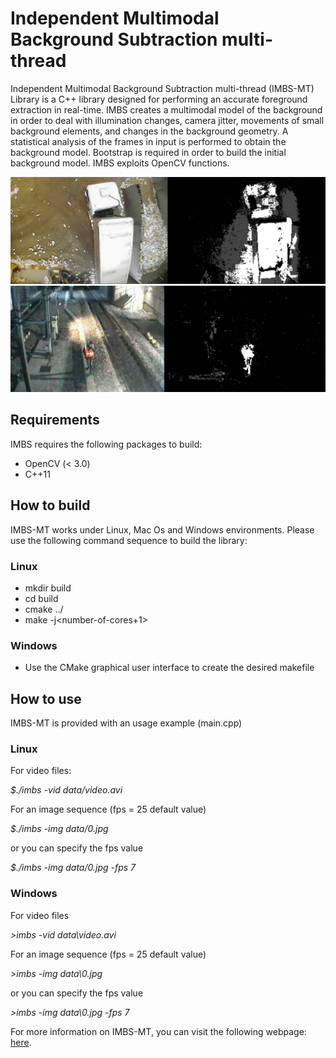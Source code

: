 # Independent Multimodal Background Subtraction multi-thread
Independent Multimodal Background Subtraction multi-thread (IMBS-MT) Library is a C++ library designed for
performing an accurate foreground extraction in real-time. IMBS creates a multimodal model
of the background in order to deal with illumination changes, camera jitter, movements of 
small background elements, and changes in the background geometry. A statistical analysis 
of the frames in input is performed to obtain the background model. Bootstrap is required 
in order to build the initial background model. IMBS exploits OpenCV functions.

![Example 1](images/bgs-example-1.jpg)
![Example 2](images/bgs-example-2.jpg)

## Requirements

IMBS requires the following packages to build:

* OpenCV (< 3.0)
* C++11

## How to build

IMBS-MT works under Linux, Mac Os and Windows environments. Please use the following command sequence to build 
the library:

### Linux

* mkdir build
* cd build
* cmake ../
* make -j\<number-of-cores+1\>

### Windows
* Use the CMake graphical user interface to create the desired makefile

## How to use

IMBS-MT is provided with an usage example (main.cpp)

### Linux

For video files:

_$./imbs -vid data/video.avi_

For an image sequence (fps = 25 default value)

_$./imbs -img data/0.jpg_

or you can specify the fps value

_$./imbs -img data/0.jpg -fps 7_


### Windows

For video files

_>imbs -vid data\video.avi_

For an image sequence (fps = 25 default value)

_>imbs -img data\0.jpg_

or you can specify the fps value

_>imbs -img data\0.jpg -fps 7_

For more information on IMBS-MT, you can visit the following webpage: [here](http://www.dis.uniroma1.it/~bloisi/sw/imbs-mt.html).